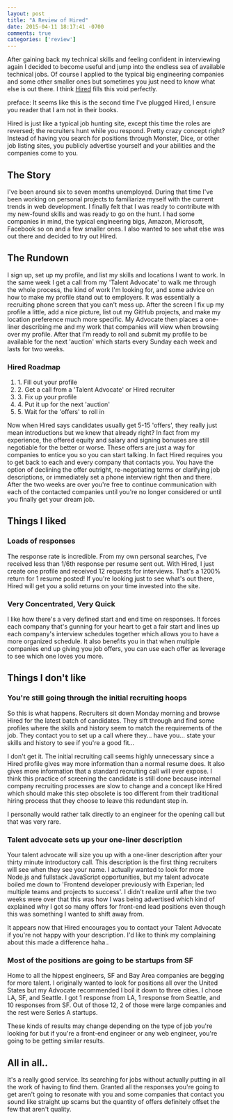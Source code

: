 ```yaml
---
layout: post
title: "A Review of Hired"
date: 2015-04-11 18:17:41 -0700
comments: true
categories: ['review']
---
```

After gaining back my technical skills and feeling confident in interviewing again I decided to become useful and jump into the endless sea of available technical jobs. Of course I applied to the typical big engineering companies and some other smaller ones but sometimes you just need to know what else is out there. I think <a href="https://hired.com/">Hired</a> fills this void perfectly.

<!-- more -->

preface: It seems like this is the second time I've plugged Hired, I ensure you reader that I am not in their books.

Hired is just like a typical job hunting site, except this time the roles are reversed; the recruiters hunt while you respond. Pretty crazy concept right? Instead of having you search for positions through Monster, Dice, or other job listing sites, you publicly advertise yourself and your abilities and the companies come to you.

<h2>The Story</h2>
I've been around six to seven months unemployed. During that time I've been working on personal projects to familiarize myself with the current trends in web development. I finally felt that I was ready to contribute with my new-found skills and was ready to go on the hunt. I had some companies in mind, the typical engineering bigs, Amazon, Microsoft, Facebook so on and a few smaller ones. I also wanted to see what else was out there and decided to try out Hired.

<h2>The Rundown</h2>
I sign up, set up my profile, and list my skills and locations I want to work. In the same week I get a call from my 'Talent Advocate' to walk me through the whole process, the kind of work I'm looking for, and some advice on how to make my profile stand out to employers. It was essentially a recruiting phone screen that you can't mess up. After the screen I fix up my profile a little, add a nice picture, list out my GitHub projects, and make my location preference much more specific. My Advocate then places a one-liner describing me and my work that companies will view when browsing over my profile. After that I'm ready to roll and submit my profile to be available for the next 'auction' which starts every Sunday each week and lasts for two weeks. 

<h3>Hired Roadmap</h3>
<ol>
  <li>1. Fill out your profile</li>
  <li>2. Get a call from a 'Talent Advocate' or Hired recruiter</li>
  <li>3. Fix up your profile</li>
  <li>4. Put it up for the next 'auction'</li>
  <li>5. Wait for the 'offers' to roll in</li>
</ol>

Now when Hired says candidates usually get 5-15 'offers', they really just mean introductions but we knew that already right?  In fact from my experience, the offered equity and salary and signing bonuses are still negotiable for the better or worse. These offers are just a way for companies to entice you so you can start talking. In fact Hired requires you to get back to each and every company that contacts you. You have the option of declining the offer outright, re-negotiating terms or clarifying job descriptions, or immediately set a phone interview right then and there. After the two weeks are over you're free to continue communication with each of the contacted companies until you're no longer considered or until you finally get your dream job.

<h2>Things I liked</h2>
<h3>Loads of responses</h3>
The response rate is incredible. From my own personal searches, I've received less than 1/6th response per resume sent out. With Hired, I just create one profile and received 12 requests for interviews. That's a 1200% return for 1 resume posted! If you're looking just to see what's out there, Hired will get you a solid returns on your time invested into the site.

<h3>Very Concentrated, Very Quick</h3>
I like how there's a very defined start and end time on responses. It forces each company that's gunning for your heart to get a fair start and lines up each company's interview schedules together which allows you to have a more organized schedule. It also benefits you in that when multiple companies end up giving you job offers, you can use each offer as leverage to see which one loves you more.

<h2>Things I don't like</h2>
<h3>You're still going through the initial recruiting hoops</h3>
So this is what happens. Recruiters sit down Monday morning and browse Hired for the latest batch of candidates. They sift through and find some profiles where the skills and history seem to match the requirements of the job. They contact you to set up a call where they... have you... state your skills and history to see if you're a good fit...

I don't get it. The initial recruiting call seems highly unnecessary since a Hired profile gives way more information than a normal resume does. It also gives more information that a standard recruiting call will ever expose. I think this practice of screening the candidate is still done because internal company recruiting processes are slow to change and a concept like Hired which should make this step obsolete is too different from their traditional hiring process that they choose to leave this redundant step in.

I personally would rather talk directly to an engineer for the opening call but that was very rare.

<h3>Talent advocate sets up your one-liner description</h3>
Your talent advocate will size you up with a one-liner description after your thirty minute introductory call. This description is the first thing recruiters will see when they see your name. I actually wanted to look for more Node.js and fullstack JavaScript opportunities, but my talent advocate boiled me down to 'Frontend developer previously with Experian; led multiple teams and projects to success'. I didn't realize until after the two weeks were over that this was how I was being advertised which kind of explained why I got so many offers for front-end lead positions even though this was something I wanted to shift away from.

It appears now that Hired encourages you to contact your Talent Advocate if you're not happy with your description. I'd like to think my complaining about this made a difference haha..

<h3>Most of the positions are going to be startups from SF</h3>
Home to all the hippest engineers, SF and Bay Area companies are begging for more talent. I originally wanted to look for positions all over the United States but my Advocate recommended I boil it down to three cities. I chose LA, SF, and Seattle. I got 1 response from LA, 1 response from Seattle, and 10 responses from SF. Out of those 12, 2 of those were large companies and the rest were Series A startups.

These kinds of results may change depending on the type of job you're looking for but if you're a front-end engineer or any web engineer, you're going to be getting similar results.

<h2>All in all..</h2>
It's a really good service. Its searching for jobs without actually putting in all the work of having to find them. Granted all the responses you're going to get aren't going to resonate with you and some companies that contact you sound like straight up scams but the quantity of offers definitely offset the few that aren't quality.